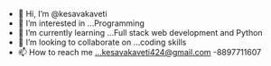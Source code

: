 - 👋 Hi, I’m @kesavakaveti
- 👀 I’m interested in ...Programming
- 🌱 I’m currently learning ...Full stack web development and Python
- 💞️ I’m looking to collaborate on ...coding skills
- 📫 How to reach me ...kesavakaveti424@gmail.com -8897711607

<!---
kesavakaveti/kesavakaveti is a ✨ special ✨ repository because its `README.md` (this file) appears on your GitHub profile.
You can click the Preview link to take a look at your changes.
--->
